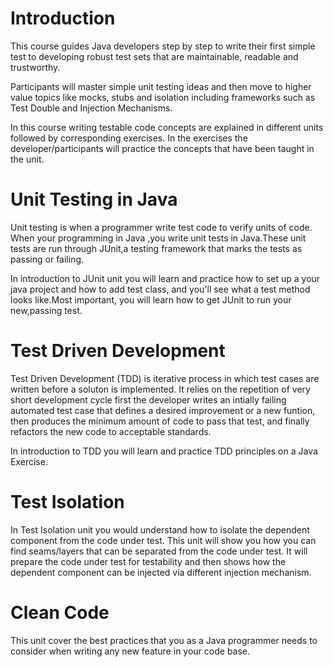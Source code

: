 # Introduction
This course guides Java developers step by step to write their first simple test to developing robust test sets that are maintainable, readable and trustworthy.

Participants will master simple unit testing ideas and then move to higher value topics like mocks, stubs and 
isolation including frameworks such as Test Double and Injection Mechanisms.

In this course writing testable code concepts are explained in different units followed by corresponding exercises.
In the exercises the developer/participants will practice the concepts that have been taught in the unit.

# Unit Testing in Java
Unit testing is when a programmer write test code to verify units of code.
When your programming in Java ,you write unit tests in Java.These unit tests are run through JUnit,a testing framework that marks the tests as passing or failing.

In introduction to JUnit unit you will learn and practice how to set up a your java project and how to add test class, and you'll see what a test method looks like.Most important, you will learn how to get JUnit to run your new,passing test.

# Test Driven Development
Test Driven Development (TDD) is iterative process in which test cases are written before a soluton is implemented.
It relies on the repetition of very short development cycle first the developer writes an intially failing automated test case that defines a desired improvement or a new funtion, then produces the minimum amount of code to pass that test, and finally refactors the new code to acceptable standards.

In introduction to TDD you will learn and practice TDD principles on a Java Exercise.

# Test Isolation
In Test Isolation unit you would understand how to isolate the dependent component from the code under test.
This unit will show you how you can find seams/layers that can be separated from the code under test.
It will prepare the code under test for testability and then shows how the dependent component can be injected via different injection mechanism.

# Clean Code
This unit cover the best practices that you as a Java programmer needs to consider when writing any new feature in your code base.


